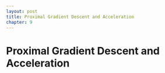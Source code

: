 ```yaml
---
layout: post
title: Proximal Gradient Descent and Acceleration
chapter: 9
---
```


# Proximal Gradient Descent and Acceleration